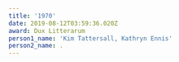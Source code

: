 ```yaml
---
title: '1970'
date: 2019-08-12T03:59:36.020Z
award: Dux Litterarum
person1_name: 'Kim Tattersall, Kathryn Ennis'
person2_name: .
---
```


